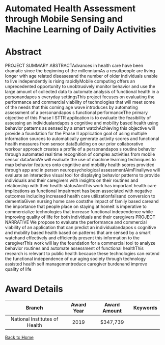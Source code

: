 
Automated Health Assessment through Mobile Sensing and Machine Learning of Daily Activities
===========================================================================================

# Abstract


PROJECT SUMMARY ABSTRACTAdvances in health care have been dramatic since the beginning of the millenniumAs a resultpeople are living longer with age related diseasesand the number of older individuals unable to live independently is rising rapidlyMobile computing offers an unprecedented opportunity to unobtrusively monitor behavior and use the large amount of collected data to automate analysis of functional health in a personandapos s everyday settingsThis project focuses on evaluating the performance and commercial viability of technologies that will meet some of the needs that this coming age wave introduces by automating assessment of a personandapos s functional performanceThe primary objective of this Phase I STTR application is to evaluate the feasibility of assessing an individualandapos s cognitive and mobility based health using behavior patterns as sensed by a smart watchAchieving this objective will provide a foundation for the Phase II application goal of using multiple information sources to automatically generate activity scores and functional health measures from sensor dataBuilding on our prior collaborative workour approach creates a profile of a personandapos s routine behavior through automated real time recognition of complex activities from mobile sensor dataAimWe will evaluate the use of machine learning techniques to map behavior features onto cognitive and mobility health scores provided through app and in person neuropsychological assessmentAimFinallywe will evaluate an interactive visual tool for displaying behavior patterns to provide individuals and their caregivers with insights on their routines and relationship with their health statusAimThis work has important health care implications as functional impairment has been associated with negative outcomes including increased health care utilizationfallsand conversion to dementiaGiven nursing home care coststhe impact of family based careand the importance that people place on staying at homeit is imperative to commercialize technologies that increase functional independence while improving quality of life for both individuals and their caregivers PROJECT NARRATIVE We propose to evaluate the performance and commercial viability of an application that can predict an individualandapos s cognitive and mobility based health based on patterns that are sensed by a smart watchand effectively and efficiently present this information to the caregiverThis work will lay the foundation for a commercial tool to analyze behavior routines and automate assessment of functional healthThis research is relevant to public health because these technologies can extend the functional independence of our aging society through technology assisted health self managementreduce caregiver burdenand improve quality of life  

# Award Details

|Branch|Award Year|Award Amount|Keywords|
| :---: | :---: | :---: | :---: |
|National Institutes of Health|2019|$347,739||
  
  


[Back to Home](https://github.com/chrischow/dod_sbir_awards/JH/#2325)